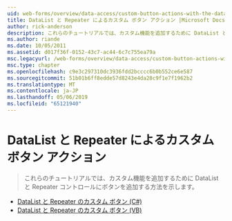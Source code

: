 ```yaml
---
uid: web-forms/overview/data-access/custom-button-actions-with-the-datalist-and-repeater/index
title: DataList と Repeater によるカスタム ボタン アクション |Microsoft Docs
author: rick-anderson
description: これらのチュートリアルでは、カスタム機能を追加するために DataList と Repeater コントロールにボタンを追加する方法を示します。
ms.author: riande
ms.date: 10/05/2011
ms.assetid: d017f36f-0152-43c7-ac44-6c7c755ea79a
msc.legacyurl: /web-forms/overview/data-access/custom-button-actions-with-the-datalist-and-repeater
msc.type: chapter
ms.openlocfilehash: c9e3c297310dc3936fdd2bcccc6b0b552ce6e587
ms.sourcegitcommit: 51b01b6ff8edde57d8243e4da28c9f1e7f1962b2
ms.translationtype: MT
ms.contentlocale: ja-JP
ms.lasthandoff: 05/06/2019
ms.locfileid: "65121940"
---
```

# <a name="custom-button-actions-with-the-datalist-and-repeater"></a>DataList と Repeater によるカスタム ボタン アクション

> これらのチュートリアルでは、カスタム機能を追加するために DataList と Repeater コントロールにボタンを追加する方法を示します。

- [DataList と Repeater のカスタム ボタン (C#)](custom-buttons-in-the-datalist-and-repeater-cs.md)
- [DataList と Repeater のカスタム ボタン (VB)](custom-buttons-in-the-datalist-and-repeater-vb.md)
